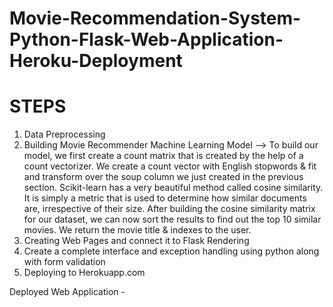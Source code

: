# Movie-Recommendation-System-Python-Flask-Web-Application-Heroku-Deployment


# STEPS
   1. Data Preprocessing
   2. Building Movie Recommender Machine Learning Model
    -->	To build our model, we first create a count matrix that is created by the help of a  		count vectorizer. We create a count vector with English stopwords &          fit and transform over the soup column we just created in the previous section. Scikit-learn has a very beautiful 	method called cosine similarity. It is simply a metric that is used to determine how 		similar documents are, irrespective of their size. After building the cosine similarity 	matrix for our dataset, we can now sort the results to find out the top 10 similar movies. 	   We return the movie title & indexes to the user.
   3. Creating Web Pages and connect it to Flask Rendering
   4. Create a complete interface and exception handling using python along with form validation
   5. Deploying to Herokuapp.com


Deployed Web Application -
